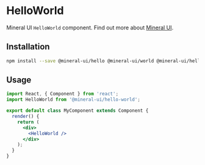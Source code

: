 # HelloWorld

Mineral UI `HelloWorld` component. Find out more about [Mineral UI](https://github.com/mineral-ui/mineral-ui).

## Installation

```sh
npm install --save @mineral-ui/hello @mineral-ui/world @mineral-ui/hello-world
```

## Usage

```jsx
import React, { Component } from 'react';
import HelloWorld from '@mineral-ui/hello-world';

export default class MyComponent extends Component {
  render() {
    return (
      <div>
        <HelloWorld />
      </div>
    );
  }
}
```
